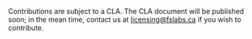 Contributions are subject to a CLA. The CLA document will be published soon; in the mean time, contact us at licensing@fslabs.ca if you wish to contribute.
